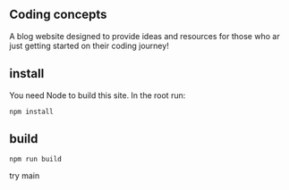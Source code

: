 ## Coding concepts

A blog website designed to provide ideas and resources for those who ar just getting started on their coding journey!

## install

You need Node to build this site. In the root run:
```
npm install
```

## build
```
npm run build
```

try main
